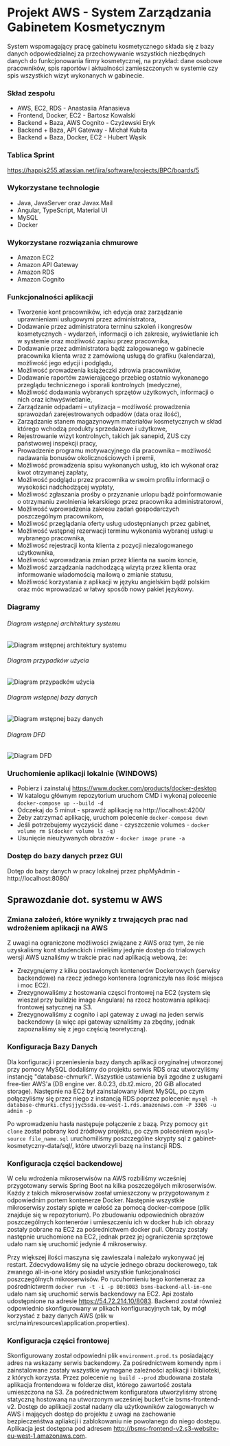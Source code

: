 # Projekt AWS - System Zarządzania Gabinetem Kosmetycznym

System wspomagający pracę gabinetu kosmetycznego składa się z bazy danych odpowiedzialnej za przechowywanie wszystkich niezbędnych danych do funkcjonowania firmy kosmetycznej, na przykład: dane osobowe pracowników, spis raportów i aktualności zamieszczonych w systemie czy spis wszystkich wizyt wykonanych w gabinecie. 

### Skład zespołu

- AWS, EC2, RDS                      - Anastasiia Afanasieva
- Frontend, Docker, EC2         - Bartosz Kowalski
- Backend + Baza, AWS Cognito   - Czyżewski Eryk
- Backend + Baza, API Gateway   - Michał Kubita
- Backend + Baza, Docker, EC2   - Hubert Wąsik
 
### Tablica Sprint
https://happis255.atlassian.net/jira/software/projects/BPC/boards/5

### Wykorzystane technologie

- Java, JavaServer oraz Javax.Mail
- Angular, TypeScript, Material UI
- MySQL
- Docker

### Wykorzystane rozwiązania chmurowe

- Amazon EC2
- Amazon API Gateway
- Amazon RDS
- Amazon Cognito

### Funkcjonalności aplikacji 

- Tworzenie kont pracowników, ich edycja oraz zarządzanie uprawnieniami usługowymi przez administratora,
- Dodawanie przez administratora terminu szkoleń i kongresów kosmetycznych - wydarzeń, informacji o ich zakresie, wyświetlanie ich w systemie oraz możliwość zapisu przez  pracownika,
- Dodawanie przez administratora bądź zalogowanego w gabinecie pracownika klienta wraz z zamówioną usługą do grafiku (kalendarza), możliwość jego edycji i podglądu,
- Możliwość prowadzenia książeczki zdrowia pracowników,
- Dodawanie raportów zawierającego przebieg ostatnio wykonanego przeglądu technicznego i sporali kontrolnych (medyczne),
- Możliwość dodawania wybranych sprzętów użytkowych, informacji o nich oraz ichwyświetlanie,
- Zarządzanie odpadami – utylizacja – możliwość prowadzenia sprawozdań zarejestrowanych odpadów (data oraz ilość),
- Zarządzanie stanem magazynowym materiałów kosmetycznych w skład którego wchodzą produkty sprzedażowe i użytkowe,
- Rejestrowanie wizyt kontrolnych, takich jak sanepid, ZUS czy państwowej inspekcji pracy,
- Prowadzenie programu motywacyjnego dla pracownika – możliwość nadawania bonusów okolicznościowych i premii,
- Możliwość prowadzenia spisu wykonanych usług, kto ich wykonał oraz kwot otrzymanej zapłaty,
- Możliwość podglądu przez pracownika w swoim profilu informacji o wysokości nadchodzącej wypłaty,
- Możliwość zgłaszania prośby o przyznanie urlopu bądź poinformowanie o otrzymaniu zwolnienia lekarskiego przez pracownika administratorowi,
- Możliwość wprowadzenia zakresu zadań gospodarczych poszczególnym pracownikom,
- Możliwość przeglądania oferty usług udostępnianych przez gabinet,
- Możliwość wstępnej rezerwacji terminu wykonania wybranej usługi u wybranego pracownika,
- Możliwość rejestracji konta klienta z pozycji niezalogowanego użytkownika,
- Możliwość wprowadzania zmian przez klienta na swoim koncie,
- Możliwość zarządzania nadchodzącą wizytą przez klienta oraz informowanie wiadomością mailową o zmianie statusu,
- Możliwość korzystania z aplikacji w języku angielskim bądź polskim oraz móc wprowadzać w łatwy sposób nowy pakiet językowy.

### Diagramy
###### Diagram wstępnej architektury systemu
![Diagram wstępnej architektury systemu](https://github.com/Happis255/projekt_chmury_2021-2022/blob/master/diagramy/wstepna_architektura_systemu.PNG)

###### Diagram przypadków użycia
![Diagram przypadków użycia](https://github.com/Happis255/projekt_chmury_2021-2022/blob/master/diagramy/diagram_przypadkow_uzycia.PNG)

###### Diagram wstępnej bazy danych
![Diagram wstępnej bazy danych](https://github.com/Happis255/projekt_chmury_2021-2022/blob/master/diagramy/wstepny_diagram_bd.PNG)

###### Diagram DFD
![Diagram DFD](https://github.com/Happis255/projekt_chmury_2021-2022/blob/master/diagramy/diagram_dfd.PNG)

### Uruchomienie aplikacji lokalnie (WINDOWS)
- Pobierz i zainstaluj https://www.docker.com/products/docker-desktop
- W katalogu głównym repozytorium uruchom CMD i wykonaj polecenie `docker-compose up --build -d`
- Odczekaj do 5 minut - sprawdź aplikację na http://localhost:4200/
- Żeby zatrzymać aplikację, uruchom polecenie `docker-compose down`
- Jeśli potrzebujemy wyczyścić dane - czyszczenie volumes - `docker volume rm $(docker volume ls -q)`
- Usunięcie nieużywanych obrazów - `docker image prune -a`

### Dostęp do bazy danych przez GUI
Dotęp do bazy danych w pracy lokalnej przez phpMyAdmin - http://localhost:8080/

## Sprawozdanie dot. systemu w AWS

### Zmiana założeń, które wynikły z trwających prac nad wdrożeniem aplikacji na AWS

Z uwagi na ograniczone możliwości związane z AWS oraz tym, że nie uzyskaliśmy kont studenckich i mieliśmy jedynie dostęp do trialowych wersji AWS uznaliśmy w trakcie prac nad aplikacją webową, że:
- Zrezygnujemy z kilku postawionych kontenerów Dockerowych (serwisy backendowe) na rzecz jednego kontenera (ograniczyła nas ilość miejsca i moc EC2).
- Zrezygnowaliśmy z hostowania częsci frontowej na EC2 (system się wieszał przy buildzie image Angulara) na rzecz hostowania aplikacji frontowej satycznej na S3.
- Zrezygnowaliśmy z cognito i api gateway z uwagi na jeden serwis backendowy (a więc api gateway uznaliśmy za zbędny, jednak zapoznaliśmy się z jego częścią teoretyczną).

### Konfiguracja Bazy Danych

Dla konfiguracji i przeniesienia bazy danych aplikacji oryginalnej utworzonej przy pomocy MySQL dodaliśmy do projektu serwis RDS oraz utworzyliśmy instancję "database-chmurki". Wszystkie ustawienia byli zgodne z usługami free-tier AWS'a (DB engine ver. 8.0.23, db.t2.micro, 20 GiB allocated storage). Następnie na EC2 był zainstalowany klient MySQL, po czym połączyliśmy się przez niego z instancją RDS poprzez polecenie:
`mysql -h database-chmurki.cfysjjyc5sda.eu-west-1.rds.amazonaws.com -P 3306 -u admin -p`

Po wprowadzeniu hasła następuje połączenie z bazą. Przy pomocy `git clone` został pobrany kod źródłowy projektu, po czym poleceniem
`mysql> source file_name.sql` uruchomiliśmy poszczególne skrypty sql z gabinet-kosmetyczny-data/sql/, które utworzyli bazę na instancji RDS.

### Konfiguracja części backendowej

W celu wdrożenia mikroserwisów na AWS rozbiliśmy wcześniej przygotowany serwis Spring Boot na kilka poszczególych mikroserwisów. Każdy z takich mikroserwisów został umieszczony w przygotowanym z odpowiednim portem kontenerze Docker. Następnie wszystkie mikroserwisy zostały spięte w całość za pomocą docker-compose (plik znajduje się w repozytorium). Po zbudowaniu odpowiednich obrazów poszczególnych kontenerów i umieszczeniu ich w docker hub ich obrazy zostały pobrane na EC2 za pośrednictwem docker pull. Obrazy zostały następnie uruchomione na EC2, jednak przez jej ograniczenia sprzętowe udało nam się uruchomić jedynie 4 mikroserwisy. 

Przy większej ilości maszyna się zawieszała i należało wykonywać jej restart. Zdecvydowaliśmy się na użycie jednego obrazu dockerowego, tak zwanego all-in-one który posiadał wszystkie funkcjonalności poszczególnych mikroserwisów. Po rucuhomieniu tego konteneraz za pośrednictwerm `docker run -t -i -p 80:8083 bsms-backend-all-in-one` udało nam się uruchomić serwis backendowy na EC2. Api zostało udostępnione na adresie https://54.72.214.10/8083. Backend został również odpowiednio skonfigurowany w plikach konfiguracyjnych tak, by mógł korzystać z bazy danych AWS (plik w src\main\resources\application.properties).

### Konfiguracja części frontowej

Skonfigurowany został odpowiedni plik `environment.prod.ts` posiadający adres na wskazany serwis backendowy. Za pośrednictwem komendy npm i zainstalowane zostały wszystkie wymagane zależności aplikacji i biblioteki, z których korzysta. Przez polecenie `ng build --prod` zbudowana została aplikacja frontendowa w folderze dist, którego zawartość została umieszczona na S3. Za pośrednictwem konfiguratora utworzyliśmy stronę statyczną hostowaną na utworzonym wcześniej bucket'cie bsms-frontend-v2. Dostęp do aplikacji został nadany dla użytkowników zalogowanych w AWS i mających dostęp do projektu z uwagi na zachowanie bezpieczeńśtwa apliakcji i zablokowaniu nie powołanego do niego dostępu. Aplikacja jest dostępna pod adresem http://bsms-frontend-v2.s3-website-eu-west-1.amazonaws.com. 
